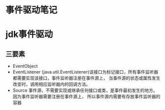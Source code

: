 # 事件驱动笔记
# jdk事件驱动
## 三要素
* EventObject 
* EventListener (java.util.EventListener)该接口为标记接口，所有事件监听器都需要实现该接口，事件监听器注册在事件源上，
当事件源的状态或属性发生改变时，调用相应监听器内的回调方法。
* Source 事件源，不需要实现或继承任何接口或类，是事件最初发生的地方。因为事件监听器需要注册在事件源上，
所以事件源内需要有存放事件监听器的容器